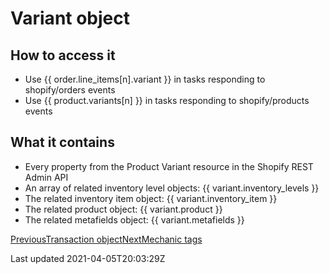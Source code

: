 # Variant object

## How to access it

- Use {{ order.line\_items[n].variant }} in tasks responding to shopify/orders events
- Use {{ product.variants[n] }} in tasks responding to shopify/products events

## What it contains

- Every property from the Product Variant resource in the Shopify REST Admin API
- An array of related inventory level objects: {{ variant.inventory\_levels }}
- The related inventory item object: {{ variant.inventory\_item }}
- The related product object: {{ variant.product }}
- The related metafields object: {{ variant.metafields }}

[PreviousTransaction object](/platform/liquid/objects/shopify/transaction)[NextMechanic tags](/platform/liquid/tags)

Last updated 2021-04-05T20:03:29Z